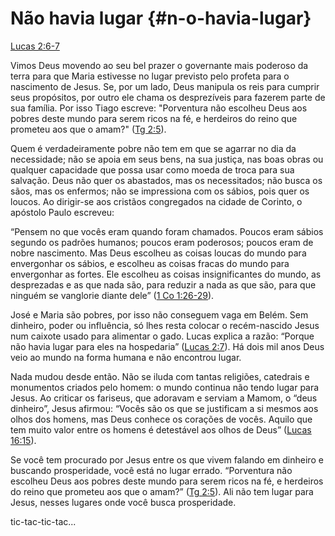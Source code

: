 # **Não havia lugar** {#n-o-havia-lugar}

[Lucas 2:6-7](http://bibliaonline.com.br/acf/lc/2/6-7)

Vimos Deus movendo ao seu bel prazer o governante mais poderoso da terra para que Maria estivesse no lugar previsto pelo profeta para o nascimento de Jesus. Se, por um lado, Deus manipula os reis para cumprir seus propósitos, por outro ele chama os desprezíveis para fazerem parte de sua família. Por isso Tiago escreve: &quot;Porventura não escolheu Deus aos pobres deste mundo para serem ricos na fé, e herdeiros do reino que prometeu aos que o amam?&quot; ([Tg 2:5](http://bibliaonline.com.br/acf/tg/2/5)).

Quem é verdadeiramente pobre não tem em que se agarrar no dia da necessidade; não se apoia em seus bens, na sua justiça, nas boas obras ou qualquer capacidade que possa usar como moeda de troca para sua salvação. Deus não quer os abastados, mas os necessitados; não busca os sãos, mas os enfermos; não se impressiona com os sábios, pois quer os loucos. Ao dirigir-se aos cristãos congregados na cidade de Corinto, o apóstolo Paulo escreveu:

“Pensem no que vocês eram quando foram chamados. Poucos eram sábios segundo os padrões humanos; poucos eram poderosos; poucos eram de nobre nascimento. Mas Deus escolheu as coisas loucas do mundo para envergonhar os sábios, e escolheu as coisas fracas do mundo para envergonhar as fortes. Ele escolheu as coisas insignificantes do mundo, as desprezadas e as que nada são, para reduzir a nada as que são, para que ninguém se vanglorie diante dele” ([1 Co 1:26-29](http://bibliaonline.com.br/acf/1co/1/26-29)).

José e Maria são pobres, por isso não conseguem vaga em Belém. Sem dinheiro, poder ou influência, só lhes resta colocar o recém-nascido Jesus num caixote usado para alimentar o gado. Lucas explica a razão: “Porque não havia lugar para eles na hospedaria” ([Lucas 2:7](http://bibliaonline.com.br/acf/lc/2/7)). Há dois mil anos Deus veio ao mundo na forma humana e não encontrou lugar.

Nada mudou desde então. Não se iluda com tantas religiões, catedrais e monumentos criados pelo homem: o mundo continua não tendo lugar para Jesus. Ao criticar os fariseus, que adoravam e serviam a Mamom, o “deus dinheiro”, Jesus afirmou: “Vocês são os que se justificam a si mesmos aos olhos dos homens, mas Deus conhece os corações de vocês. Aquilo que tem muito valor entre os homens é detestável aos olhos de Deus” ([Lucas 16:15](http://bibliaonline.com.br/acf/lc/16/15)).

Se você tem procurado por Jesus entre os que vivem falando em dinheiro e buscando prosperidade, você está no lugar errado. “Porventura não escolheu Deus aos pobres deste mundo para serem ricos na fé, e herdeiros do reino que prometeu aos que o amam?” ([Tg 2:5](http://bibliaonline.com.br/acf/tg/2/5)). Ali não tem lugar para Jesus, nesses lugares onde você busca prosperidade.

tic-tac-tic-tac...